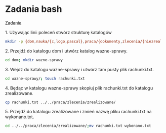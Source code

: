 Zadania bash
===================
[Zadania](http://wbzyl.inf.ug.edu.pl/sp/labs01)

 1\. Używając linii poleceń stwórz strukturę katalogów
```sh
mkdir -p {dom,nauka/{c,logo,pascal},praca/{dokumenty,zlecenia/{niezrealizowane,zrealizowane}}}
```

 2\. Przejdź do katalogu dom i utwórz katalog wazne-sprawy.
```sh
cd dom; mkdir wazne-sprawy
```

 3\. Wejdź do katalogu wazne-sprawy i utwórz tam pusty plik rachunki.txt.
```sh
cd wazne-sprawy/; touch rachunki.txt
```

 4\. Będąc w katalogu wazne-sprawy skopiuj plik rachunki.txt do katalogu zrealizowane.
```sh
cp rachunki.txt ../../praca/zlecenia/zrealizowane/
```

 5\. Przejdź do katalogu zrealizowane i zmień nazwę pliku rachunki.txt na wykonano.txt.
```sh
cd ../../praca/zlecenia/zrealizowane/;mv rachunki.txt wykonano.txt
```
